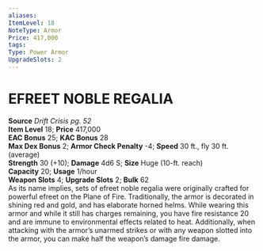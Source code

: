 ```yaml
---
aliases: 
ItemLevel: 18
NoteType: Armor
Price: 417,000
tags: 
Type: Power Armor
UpgradeSlots: 2
---
```

# EFREET NOBLE REGALIA
**Source** _Drift Crisis pg. 52_  
**Item Level** 18; **Price** 417,000  
**EAC Bonus** 25; **KAC Bonus** 28  
**Max Dex Bonus** 2; **Armor Check Penalty** -4; **Speed** 30 ft., fly 30 ft. (average)  
**Strength** 30 (+10); **Damage** 4d6 S; **Size** Huge (10-ft. reach)  
**Capacity** 20; **Usage** 1/hour  
**Weapon Slots** 4; **Upgrade Slots** 2; **Bulk** 62  
As its name implies, sets of efreet noble regalia were originally crafted for powerful efreet on the Plane of Fire. Traditionally, the armor is decorated in shining red and gold, and has elaborate horned helms. While wearing this armor and while it still has charges remaining, you have fire resistance 20 and are immune to environmental effects related to heat. Additionally, when attacking with the armor’s unarmed strikes or with any weapon slotted into the armor, you can make half the weapon’s damage fire damage.